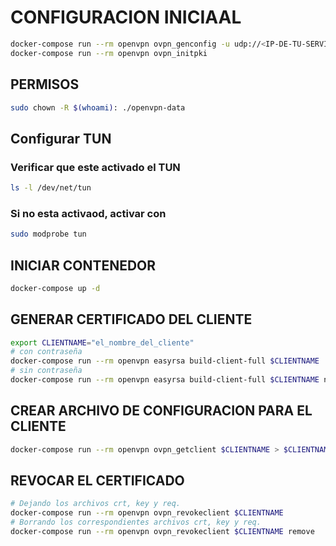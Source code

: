 

# CONFIGURACION INICIAAL

```bash
docker-compose run --rm openvpn ovpn_genconfig -u udp://<IP-DE-TU-SERVIDOR>
docker-compose run --rm openvpn ovpn_initpki
```

## PERMISOS

```bash
sudo chown -R $(whoami): ./openvpn-data
```

## Configurar TUN

### Verificar que este activado el TUN

```bash
ls -l /dev/net/tun
```

### Si no esta activaod, activar con

```bash
sudo modprobe tun
```


## INICIAR CONTENEDOR

```bash
docker-compose up -d
```

## GENERAR CERTIFICADO DEL CLIENTE

```bash
export CLIENTNAME="el_nombre_del_cliente"
# con contraseña
docker-compose run --rm openvpn easyrsa build-client-full $CLIENTNAME
# sin contraseña
docker-compose run --rm openvpn easyrsa build-client-full $CLIENTNAME nopass
```

## CREAR ARCHIVO DE CONFIGURACION PARA EL CLIENTE

```bash
docker-compose run --rm openvpn ovpn_getclient $CLIENTNAME > $CLIENTNAME.ovpn
```

## REVOCAR EL CERTIFICADO

```bash
# Dejando los archivos crt, key y req.
docker-compose run --rm openvpn ovpn_revokeclient $CLIENTNAME
# Borrando los correspondientes archivos crt, key y req.
docker-compose run --rm openvpn ovpn_revokeclient $CLIENTNAME remove
```
